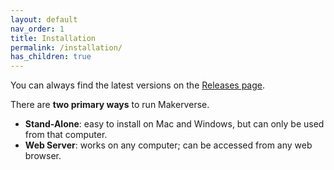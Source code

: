 ```yaml
---
layout: default
nav_order: 1
title: Installation
permalink: /installation/
has_children: true
---
```


You can always find the latest versions on the [Releases page](https://github.com/makermadecnc/makerverse/releases/).

There are **two primary ways** to run Makerverse.

- **Stand-Alone**: easy to install on Mac and Windows, but can only be used from that computer.
- **Web Server**: works on any computer; can be accessed from any web browser.
